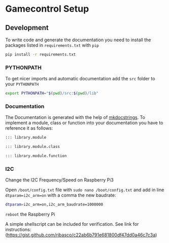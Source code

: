 # Gamecontrol Setup

## Development

To write code and generate the documentation you need to install the packages listed in `requirements.txt` with `pip`

```bash
pip install -r requirements.txt
```

### PYTHONPATH
To get nicer imports and automatic documentation add the `src` folder to your `PYTHONPATH`

```bash
export PYTHONPATH="$(pwd)/src:$(pwd)/lib"
```

### Documentation

The Documentation is generated with the help of [mkdocstrings](https://mkdocstrings.github.io/#). To implement a module, class or function into your documentation you have to reference it as follows:

```md
::: library.module

::: library.module.class

::: library.module.function
```

### I2C
Change the I2C Frequency/Speed on Raspberry Pi3

Open `/boot/config.txt` file with `sudo nano /boot/config.txt` and add in line `dtparam=i2c_arm=on` with a comma the new baudrate:

```bash
dtparam=i2c_arm=on,i2c_arm_baudrate=1000000
```
`reboot` the Raspberry Pi

A simple shellscript can be included for verification. See link for instructions: (https://gist.github.com/ribasco/c22ab6b791e681800df47dd0a46c7c3a)